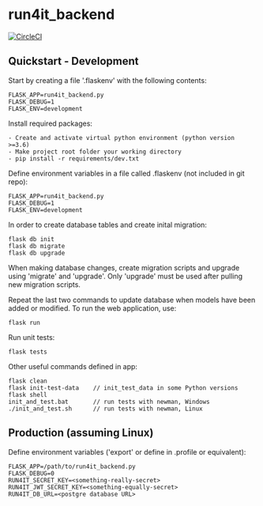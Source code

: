 # run4it_backend

[![CircleCI](https://circleci.com/gh/andraune/run4it_backend.svg?style=svg)](https://circleci.com/gh/andraune/run4it_backend)

Quickstart - Development
---
Start by creating a file '.flaskenv' with the following contents:

	FLASK_APP=run4it_backend.py
	FLASK_DEBUG=1
	FLASK_ENV=development

Install required packages:

	- Create and activate virtual python environment (python version >=3.6)
	- Make project root folder your working directory
	- pip install -r requirements/dev.txt

Define environment variables in a file called .flaskenv (not included in git repo):

	FLASK_APP=run4it_backend.py
	FLASK_DEBUG=1
	FLASK_ENV=development

In order to create database tables and create inital migration:

	flask db init
	flask db migrate
	flask db upgrade

When making database changes, create migration scripts and upgrade using 'migrate' and 'upgrade'. Only 'upgrade' must be used after pulling new migration scripts.

Repeat the last two commands to update database when models have been added or modified. To run the web application, use:

	flask run

Run unit tests:

	flask tests

Other useful commands defined in app:

	flask clean
	flask init-test-data	// init_test_data in some Python versions
	flask shell
	init_and_test.bat		// run tests with newman, Windows
	./init_and_test.sh		// run tests with newman, Linux

Production (assuming Linux)
---
Define environment variables ('export' or define in .profile or equivalent):

	FLASK_APP=/path/to/run4it_backend.py
	FLASK_DEBUG=0
	RUN4IT_SECRET_KEY=<something-really-secret>
	RUN4IT_JWT_SECRET_KEY=<something-equally-secret>
	RUN4IT_DB_URL=<postgre database URL>
